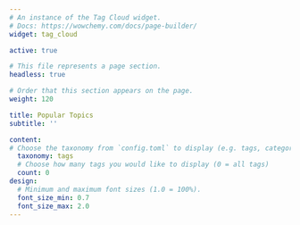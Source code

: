 ```yaml
---
# An instance of the Tag Cloud widget.
# Docs: https://wowchemy.com/docs/page-builder/
widget: tag_cloud

active: true

# This file represents a page section.
headless: true

# Order that this section appears on the page.
weight: 120

title: Popular Topics
subtitle: ''

content:
# Choose the taxonomy from `config.toml` to display (e.g. tags, categories)
  taxonomy: tags
  # Choose how many tags you would like to display (0 = all tags)
  count: 0
design:
  # Minimum and maximum font sizes (1.0 = 100%).
  font_size_min: 0.7
  font_size_max: 2.0
---
```


